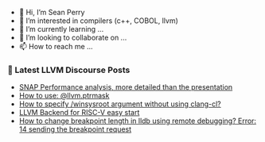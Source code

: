 - 👋 Hi, I’m Sean Perry
- 👀 I’m interested in compilers (c++, COBOL, llvm)
- 🌱 I’m currently learning ...
- 💞️ I’m looking to collaborate on ...
- 📫 How to reach me ...

<!---
s66perry/s66perry is a ✨ special ✨ repository because its `README.md` (this file) appears on your GitHub profile.
You can click the Preview link to take a look at your changes.
--->
### 📕 Latest LLVM Discourse Posts

<!-- DISCOURSE-LLVM:START -->
- [SNAP Performance analysis, more detailed than the presentation](https://discourse.llvm.org/t/snap-performance-analysis-more-detailed-than-the-presentation/60636#post_15)
- [How to use: @llvm.ptrmask](https://discourse.llvm.org/t/how-to-use-llvm-ptrmask/61624#post_2)
- [How to specify /winsysroot argument without using clang-cl?](https://discourse.llvm.org/t/how-to-specify-winsysroot-argument-without-using-clang-cl/61643#post_1)
- [LLVM Backend for RISC-V easy start](https://discourse.llvm.org/t/llvm-backend-for-risc-v-easy-start/61508#post_18)
- [How to change breakpoint length in lldb using remote debugging? Error: 14 sending the breakpoint request](https://discourse.llvm.org/t/how-to-change-breakpoint-length-in-lldb-using-remote-debugging-error-14-sending-the-breakpoint-request/61553#post_4)
<!-- DISCOURSE-LLVM:END -->
